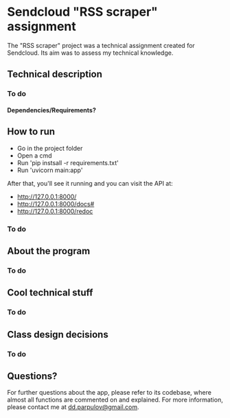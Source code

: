 # Sendcloud "RSS scraper" assignment

The "RSS scraper" project was a technical assignment created for Sendcloud. Its aim was to assess my technical knowledge.

## Technical description

### To do

#### Dependencies/Requirements?

## How to run

- Go in the project folder
- Open a cmd
- Run 'pip instsall -r requirements.txt'
- Run 'uvicorn main:app'

After that, you'll see it running and you can visit the API at:

- http://127.0.0.1:8000/
- http://127.0.0.1:8000/docs#
- http://127.0.0.1:8000/redoc

### To do

## About the program

### To do

## Cool technical stuff

### To do

## Class design decisions

### To do

## Questions?

For further questions about the app, please refer to its codebase, where almost all functions are commented on and explained. For more information, please contact me at <dd.parpulov@gmail.com>.